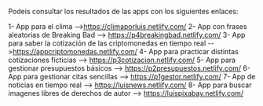 Podeis consultar los resultados de las apps con los siguientes enlaces:

  1- App para el clima -->https://climaporluis.netlify.com/ 
  2- App con frases aleatorias de Breaking Bad --> https://p4breakingbad.netlify.com/
  3- App para saber la cotización de las criptomonedas en tiempo real -->https://appcriptomonedas.netlify.com/
  4- App para practicar distintas cotizaciones ficticias --> https://p3cotizacion.netlify.com/
  5- App para gestionar presupuestos básicos --> https://p2presupuestos.netlify.com/
  6- App para gestionar citas sencillas --> https://p1gestor.netlify.com/
  7- App de noticias en tiempo real --> https://luisnews.netlify.com/
  8- App para buscar imagenes libres de derechos de autor --> https://luispixabay.netlify.com/
